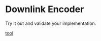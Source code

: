 # Downlink Encoder

Try it out and validate your implementation.<br>

[tool](./downlink.html ':include type=iframe height=1400px')